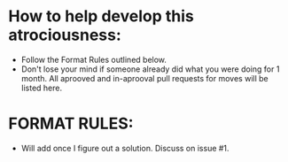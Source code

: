 # How to help develop this atrociousness:
* Follow the Format Rules outlined below.
* Don't lose your mind if someone already did what you were doing for 1 month. All aprooved and in-aprooval pull requests for moves will be listed here.
# FORMAT RULES:
* Will add once I figure out a solution. Discuss on issue #1.
